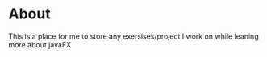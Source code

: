 # About 
This is a place for me to store any exersises/project I work on while leaning more about javaFX
